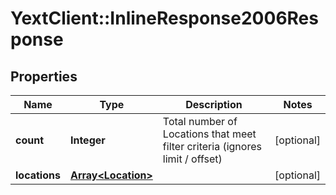# YextClient::InlineResponse2006Response

## Properties
Name | Type | Description | Notes
------------ | ------------- | ------------- | -------------
**count** | **Integer** | Total number of Locations that meet filter criteria (ignores limit / offset) | [optional] 
**locations** | [**Array&lt;Location&gt;**](Location.md) |  | [optional] 


